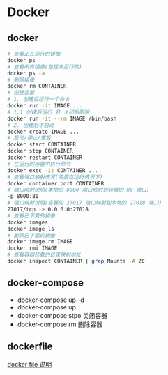 # Docker

## docker

```bash
# 查看正在运行的镜像
docker ps
# 查看所有镜像(包括未运行的)
docker ps -a
# 删除镜像
docker rm CONTAINER
# 创建容器
# 1. 创建后运行一个命令
docker run -it IMAGE ...
# 1.1 创建后运行 且 关闭后删除
docker run -it --rm IMAGE /bin/bash
# 2. 创建后不启动
docker create IMAGE ...
# 启动/停止/重启
docker start CONTAINER
docker stop CONTAINER
docker restart CONTAINER
# 在运行的容器中执行命令
docker exec -it CONTAINER ...
# 查看端口映射情况(需要在运行情况下)
docker container port CONTAINER
# 端口映射说明(本地的 8000 端口映射到容器的 80 端口)
-p 8000:80
# 端口映射说明(容器的 27017 端口映射到本地的 27018 端口)
27017/tcp -> 0.0.0.0:27018
# 查看已下载的镜像
docker images
docker image ls
# 删除已下载的镜像
docker image rm IMAGE
docker rmi IMAGE
# 查看容器挂载的目录映射地址
docker inspect CONTAINER | grep Mounts -A 20
```



## docker-compose

- docker-compose up -d
- docker-compose up
- docker-compose stpo 关闭容器
- docker-compose rm 删除容器

## dockerfile

[docker file 说明](https://www.cnblogs.com/panwenbin-logs/p/8007348.html#_label0)


